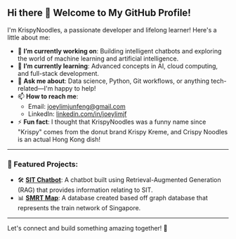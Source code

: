 ## Hi there 👋 Welcome to My GitHub Profile!

I'm KrispyNoodles, a passionate developer and lifelong learner! Here's a little about me:

- 🔭 **I’m currently working on**: Building intelligent chatbots and exploring the world of machine learning and artificial intelligence.
- 🌱 **I’m currently learning**: Advanced concepts in AI, cloud computing, and full-stack development.
- 💬 **Ask me about**: Data science, Python, Git workflows, or anything tech-related—I'm happy to help!
- 📫 **How to reach me**:  
  - Email: [joeylimjunfeng@gmail.com](mailto:joeylimjunfeng@gmail.com)  
  - LinkedIn: [linkedin.com/in/joeylimjf](https://www.linkedin.com/in/joeylimjf/)
- ⚡ **Fun fact**: I thought that KrispyNoodles was a funny name since "Krispy" comes from the donut brand Krispy Kreme, and Crispy Noodles is an actual Hong Kong dish!
---

### 🌟 Featured Projects:
- 🛠 **[SIT Chatbot]([https://github.com/KrispyNoodles/Project1](https://github.com/KrispyNoodles/SIT_Chatbot))**: A chatbot built using Retrieval-Augmented Generation (RAG) that provides information relating to SIT.
- 📊 **[SMRT Map](https://github.com/KrispyNoodles/SMRT_Neo4j)**: A database created based off graph database that represents the train network of Singapore.

---

Let's connect and build something amazing together! 🚀

